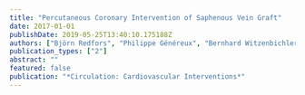 ```yaml
---
title: "Percutaneous Coronary Intervention of Saphenous Vein Graft"
date: 2017-01-01
publishDate: 2019-05-25T13:40:10.175188Z
authors: ["Björn Redfors", "Philippe Généreux", "Bernhard Witzenbichler", "Thomas McAndrew", "Jamie Diamond", "Xin Huang", "Akiko Maehara", "Giora Weisz", "Roxana Mehran", "Ajay J Kirtane", " others"]
publication_types: ["2"]
abstract: ""
featured: false
publication: "*Circulation: Cardiovascular Interventions*"
---
```


